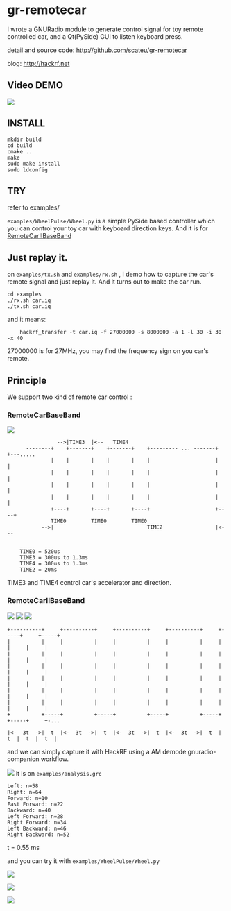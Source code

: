 # gr-remotecar

I wrote a GNURadio module to generate control signal for toy remote controlled car, and a Qt(PySide) GUI to listen keyboard press.

detail and source code: 
http://github.com/scateu/gr-remotecar

blog:
http://hackrf.net

## Video DEMO

[![](http://img.youtube.com/vi/fQVa6FR0HiI/0.jpg)](http://www.youtube.com/watch?v=fQVa6FR0HiI)


## INSTALL

    mkdir build
    cd build
    cmake ..
    make
    sudo make install
    sudo ldconfig


## TRY

refer to examples/

`examples/WheelPulse/Wheel.py` is a simple PySide based controller which you can control your toy car with keyboard direction keys. And it is for [RemoteCarIIBaseBand](#remotecariibaseband)



## Just replay it.

on `examples/tx.sh` and `examples/rx.sh` , I demo how to capture the car's remote signal and just replay it. And it turns out to make the car run.

    cd examples
    ./rx.sh car.iq
    ./tx.sh car.iq

and it means: 

        hackrf_transfer -t car.iq -f 27000000 -s 8000000 -a 1 -l 30 -i 30 -x 40 

27000000 is for 27MHz, you may find the frequency sign on you car's remote.



## Principle

We support two kind of remote car control : 

### RemoteCarBaseBand
![](https://raw.github.com/scateu/gr-remotecar/master/docs/RemoteCarBaseBand/AMDemod.png)


                    -->|TIME3  |<--   TIME4
          --------+    +-------+    +-------+    +--------- ... -------+    +---.....
                  |    |       |    |       |    |                     |    |
                  |    |       |    |       |    |                     |    |
                  |    |       |    |       |    |                     |    |
                  |    |       |    |       |    |                     |    |
                  +----+       +----+       +----+                     +----+
                  TIME0        TIME0        TIME0
               -->|                              TIME2                 |<---


        TIME0 = 520us
        TIME3 = 300us to 1.3ms
        TIME4 = 300us to 1.3ms
        TIME2 = 20ms

TIME3 and TIME4 control car's accelerator and direction.


### RemoteCarIIBaseBand
![](https://raw.github.com/scateu/gr-remotecar/master/docs/RemoteCarIIBaseBand/0.55ms.png)
![](https://raw.github.com/scateu/gr-remotecar/master/docs/RemoteCarIIBaseBand/1.65ms.png)
![](https://raw.github.com/scateu/gr-remotecar/master/docs/RemoteCarIIBaseBand/AM_DEMOD.png)

    +----------+     +----------+     +----------+     +----------+     +-----+     +-----+                        
    |          |     |          |     |          |     |          |     |     |     |     |                 
    |          |     |          |     |          |     |          |     |     |     |     |                 
    |          |     |          |     |          |     |          |     |     |     |     |                 
    |          |     |          |     |          |     |          |     |     |     |     |                 
    |          |     |          |     |          |     |          |     |     |     |     |                 
    |          |     |          |     |          |     |          |     |     |     |     |                 
    +          +-----+          +-----+          +-----+          +-----+     +-----+     +-...                     

    |<-  3t  ->|  t  |<-  3t  ->|  t  |<-  3t  ->|  t  |<-  3t  ->|  t  |  t  |  t  |  t  |    


and we can simply capture it with HackRF using a AM demode gnuradio-companion workflow.

![](https://raw.github.com/scateu/gr-remotecar/master/docs/RemoteCarIIBaseBand/grc.png)
it is on `examples/analysis.grc`

    Left: n=58
    Right: n=64
    Forward: n=10
    Fast Forward: n=22
    Backward: n=40
    Left Forward: n=28
    Right Forward: n=34
    Left Backward: n=46
    Right Backward: n=52

t = 0.55 ms


and you can try it with `examples/WheelPulse/Wheel.py` 

![](https://raw.github.com/scateu/gr-remotecar/master/docs/RemoteCarIIBaseBand/qt_wheel.png)

![](https://raw.github.com/scateu/gr-remotecar/master/docs/RemoteCarIIBaseBand/example1.png)

![](https://raw.github.com/scateu/gr-remotecar/master/docs/RemoteCarIIBaseBand/example2.png)
